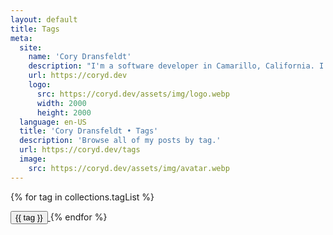 ```yaml
---
layout: default
title: Tags
meta:
  site:
    name: 'Cory Dransfeldt'
    description: "I'm a software developer in Camarillo, California. I enjoy hanging out with my beautiful family and 4 rescue dogs, technology, automation, music, writing, reading and tv and movies."
    url: https://coryd.dev
    logo:
      src: https://coryd.dev/assets/img/logo.webp
      width: 2000
      height: 2000
  language: en-US
  title: 'Cory Dransfeldt • Tags'
  description: 'Browse all of my posts by tag.'
  url: https://coryd.dev/tags
  image:
    src: https://coryd.dev/assets/img/avatar.webp
---
```


{% for tag in collections.tagList %}

<span>
  <a href="/tags/{{ tag }}" class="no-underline">
    <button class="font-semibold py-2 px-4 mr-4 mb-4 rounded-full text-white dark:text-gray-900 bg-purple-400 hover:bg-purple-500 dark:hover:bg-purple-300">
      {{ tag }}
    </button>
  </a>
</span>
{% endfor %}
